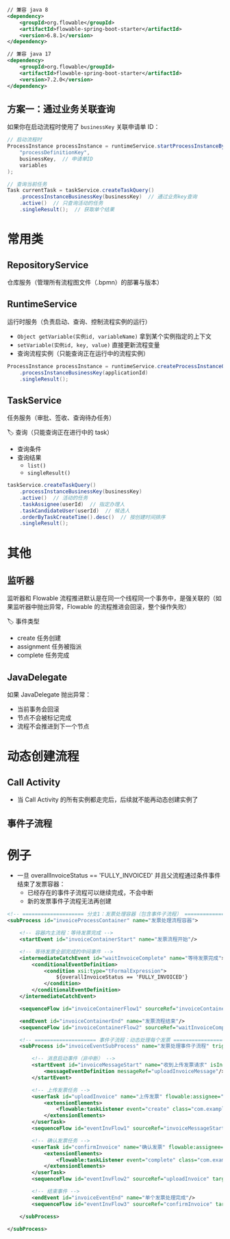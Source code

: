 ```xml
// 兼容 java 8
<dependency>
    <groupId>org.flowable</groupId>
    <artifactId>flowable-spring-boot-starter</artifactId>
    <version>6.8.1</version>
</dependency>

// 兼容 java 17
<dependency>
    <groupId>org.flowable</groupId>
    <artifactId>flowable-spring-boot-starter</artifactId>
    <version>7.2.0</version>
</dependency>
```

## 方案一：通过业务关联查询
如果你在启动流程时使用了 `businessKey` 关联申请单 ID：

```java
// 启动流程时
ProcessInstance processInstance = runtimeService.startProcessInstanceByKey(
    "processDefinitionKey", 
    businessKey,  // 申请单ID
    variables
);

// 查询当前任务
Task currentTask = taskService.createTaskQuery()
    .processInstanceBusinessKey(businessKey)  // 通过业务key查询
    .active()  // 只查询活动的任务
    .singleResult();  // 获取单个结果
```

# 常用类
## RepositoryService
仓库服务（管理所有流程图文件（.bpmn）的部署与版本）



## RuntimeService
运行时服务（负责启动、查询、控制流程实例的运行）

- `Object getVariable(实例id, variableName)` 拿到某个实例指定的上下文
- `setVariable(实例id, key, value)` 直接更新流程变量
- 查询流程实例（只能查询正在运行中的流程实例）
```java
ProcessInstance processInstance = runtimeService.createProcessInstanceQuery()
    .processInstanceBusinessKey(applicationId)
    .singleResult();
```

## TaskService
任务服务（审批、签收、查询待办任务）

🏷️ 查询（只能查询正在进行中的 task）
- 查询条件
- 查询结果
	- `list()` 
	- `singleResult()` 

```java
taskService.createTaskQuery()
    .processInstanceBusinessKey(businessKey)
    .active()  // 活动的任务
    .taskAssignee(userId)  // 指定办理人
    .taskCandidateUser(userId)  // 候选人
    .orderByTaskCreateTime().desc()  // 按创建时间排序
    .singleResult();
```

# 其他
## 监听器
监听器和 Flowable 流程推进默认是在同一个线程同一个事务中，是强关联的（如果监听器中抛出异常，Flowable 的流程推进会回滚，整个操作失败）

🏷️ 事件类型
- create 任务创建
- assignment 任务被指派
- complete 任务完成

## JavaDelegate
如果 JavaDelegate 抛出异常：
- 当前事务会回滚
- 节点不会被标记完成
- 流程不会推进到下一个节点

# 动态创建流程
## Call Activity
- 当 Call Activity 的所有实例都走完后，后续就不能再动态创建实例了


## 事件子流程


# 例子
- 一旦 overallInvoiceStatus == 'FULLY_INVOICED' 并且父流程通过条件事件结束了发票容器：
	- 已经存在的事件子流程可以继续完成，不会中断
	- 新的发票事件子流程无法再创建
```xml
<!-- ==================== 分支1：发票处理容器（包含事件子流程） ==================== -->
<subProcess id="invoiceProcessContainer" name="发票处理流程容器">

	<!-- 容器内主流程：等待发票完成 -->
	<startEvent id="invoiceContainerStart" name="发票流程开始"/>

	<!-- 等待发票全部完成的中间事件 -->
	<intermediateCatchEvent id="waitInvoiceComplete" name="等待发票完成">
		<conditionalEventDefinition>
			<condition xsi:type="tFormalExpression">
				${overallInvoiceStatus == 'FULLY_INVOICED'}
			</condition>
		</conditionalEventDefinition>
	</intermediateCatchEvent>

	<sequenceFlow id="invoiceContainerFlow1" sourceRef="invoiceContainerStart" targetRef="waitInvoiceComplete"/>

	<endEvent id="invoiceContainerEnd" name="发票流程结束"/>
	<sequenceFlow id="invoiceContainerFlow2" sourceRef="waitInvoiceComplete" targetRef="invoiceContainerEnd"/>

	<!-- ==================== 事件子流程：动态处理每个发票 ==================== -->
	<subProcess id="invoiceEventSubProcess" name="发票处理事件子流程" triggeredByEvent="true">

		<!-- 消息启动事件（非中断） -->
		<startEvent id="invoiceMessageStart" name="收到上传发票请求" isInterrupting="false">
			<messageEventDefinition messageRef="uploadInvoiceMessage"/>
		</startEvent>

		<!-- 上传发票任务 -->
		<userTask id="uploadInvoice" name="上传发票" flowable:assignee="${invoiceUser}">
			<extensionElements>
				<flowable:taskListener event="create" class="com.example.listener.InvoiceUploadListener"/>
			</extensionElements>
		</userTask>
		<sequenceFlow id="eventInvFlow1" sourceRef="invoiceMessageStart" targetRef="uploadInvoice"/>

		<!-- 确认发票任务 -->
		<userTask id="confirmInvoice" name="确认发票" flowable:assignee="${invoiceManager}">
			<extensionElements>
				<flowable:taskListener event="complete" class="com.example.listener.InvoiceConfirmListener"/>
			</extensionElements>
		</userTask>
		<sequenceFlow id="eventInvFlow2" sourceRef="uploadInvoice" targetRef="confirmInvoice"/>

		<!-- 结束事件 -->
		<endEvent id="invoiceEventEnd" name="单个发票处理完成"/>
		<sequenceFlow id="eventInvFlow3" sourceRef="confirmInvoice" targetRef="invoiceEventEnd"/>

	</subProcess>

</subProcess>
```